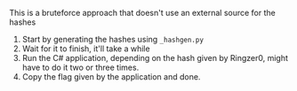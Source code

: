 This is a bruteforce approach that doesn't use an external source for the hashes

1. Start by generating the hashes using `_hashgen.py`
2. Wait for it to finish, it'll take a while
3. Run the C# application, depending on the hash given by Ringzer0, might have to do it two or three times.
4. Copy the flag given by the application and done.
